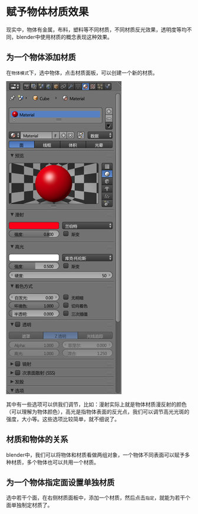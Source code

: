 # 赋予物体材质效果

现实中，物体有金属，布料，塑料等不同材质，不同材质反光效果，透明度等均不同，blender中使用材质的概念表现这种效果。

## 为一个物体添加材质

在`物体模式`下，选中物体，点击材质面板，可以创建一个新的材质。

![](res/1.png)

其中有一些选项可以供我们调节，比如：漫射实际上就是物体材质漫反射的颜色（可以理解为物体颜色），高光是指物体表面的反光点，我们可以调节高光光斑的强度，大小等。这些选项比较简单，就不细说了。

## 材质和物体的关系

blender中，我们可以将物体和材质看做两组对象，一个物体不同表面可以赋予多种材质，多个物体也可以共用一个材质。

## 为一个物体指定面设置单独材质

选中若干个面，在右侧材质面板中，添加一个材质，然后点击`指定`，就能为若干个面单独制定材质了。
